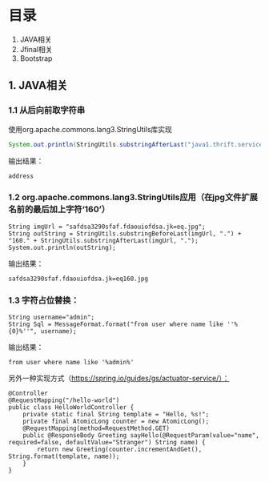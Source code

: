 # 目录

1. JAVA相关
2. Jfinal相关
3. Bootstrap

## 1. JAVA相关
### 1.1 从后向前取字符串

使用org.apache.commons.lang3.StringUtils库实现

``` JAVA
System.out.println(StringUtils.substringAfterLast("java1.thrift.service.address", "."));
```

输出结果：
```
address
```

### 1.2 org.apache.commons.lang3.StringUtils应用（在jpg文件扩展名前的最后加上字符‘160’）
    String imgUrl = "safdsa3290sfaf.fdaouiofdsa.jk=eq.jpg";
    String outString = StringUtils.substringBeforeLast(imgUrl, ".") + "160." + StringUtils.substringAfterLast(imgUrl, ".");
	System.out.println(outString);

输出结果：
```
safdsa3290sfaf.fdaouiofdsa.jk=eq160.jpg
```

### 1.3 字符占位替换：
```
String username="admin";
String Sql = MessageFormat.format("from user where name like ''%{0}%''", username);
```

输出结果：
```
from user where name like '%admin%'
```

另外一种实现方式（https://spring.io/guides/gs/actuator-service/）：
```
@Controller
@RequestMapping("/hello-world")
public class HelloWorldController {
    private static final String template = "Hello, %s!";
    private final AtomicLong counter = new AtomicLong();
    @RequestMapping(method=RequestMethod.GET)
    public @ResponseBody Greeting sayHello(@RequestParam(value="name", required=false, defaultValue="Stranger") String name) {
        return new Greeting(counter.incrementAndGet(), String.format(template, name));
    }
}
```
